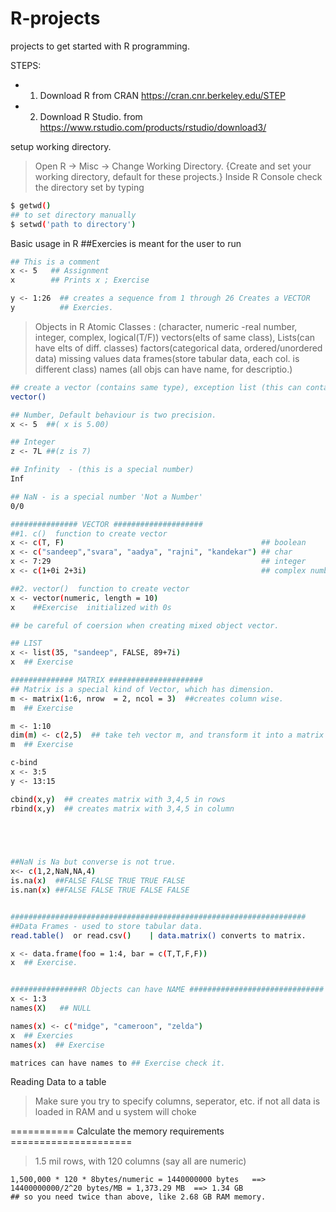 # R-projects
projects to get started with R programming.

STEPS:
  - 1. Download R from CRAN https://cran.cnr.berkeley.edu/STEP 
  - 2. Download R Studio. from https://www.rstudio.com/products/rstudio/download3/

setup working directory.
> Open R -> Misc -> Change Working Directory. {Create and set your working directory, default for these projects.}
> Inside R Console  check the directory set by typing

```sh
$ getwd()
## to set directory manually 
$ setwd('path to directory')
```

Basic usage in R
    ##Exercies is meant for the user to run
```sh
## This is a comment
x <- 5   ## Assignment
x        ## Prints x ; Exercise

y <- 1:26  ## creates a sequence from 1 through 26 Creates a VECTOR
y          ## Exercies.

```

> Objects in R 
> Atomic Classes : (character, numeric -real number, integer, complex, logical(T/F))
> vectors(elts of same class), Lists(can have elts of diff. classes)
> factors(categorical data, ordered/unordered data)
> missing values
> data frames(store tabular data, each col. is different class)
> names (all objs can have name, for descriptio.)

```sh
## create a vector (contains same type), exception list (this can contain multiple types)
vector()

## Number, Default behaviour is two precision.
x <- 5  ##( x is 5.00)

## Integer
z <- 7L ##(z is 7)

## Infinity  - (this is a special number)
Inf

## NaN - is a special number 'Not a Number'
0/0

############### VECTOR ####################
##1. c()  function to create vector
x <- c(T, F)                                            ## boolean
x <- c("sandeep","svara", "aadya", "rajni", "kandekar") ## char
x <- 7:29                                               ## integer
x <- c(1+0i 2+3i)                                       ## complex number. i is immaginary part of complex num.

##2. vector()  function to create vector
x <- vector(numeric, length = 10)
x    ##Exercise  initialized with 0s

## be careful of coersion when creating mixed object vector.

## LIST
x <- list(35, "sandeep", FALSE, 89+7i)
x  ## Exercise

############## MATRIX #####################
## Matrix is a special kind of Vector, which has dimension.
m <- matrix(1:6, nrow  = 2, ncol = 3)  ##creates column wise.
m  ## Exercise

m <- 1:10
dim(m) <- c(2,5)  ## take teh vector m, and transform it into a matrix with 2 rows and 5 columns
m  ## Exercise

c-bind
x <- 3:5
y <- 13:15

cbind(x,y)  ## creates matrix with 3,4,5 in rows
rbind(x,y)  ## creates matrix with 3,4,5 in column
 




##NaN is Na but converse is not true.
x<- c(1,2,NaN,NA,4)
is.na(x)  ##FALSE FALSE TRUE TRUE FALSE
is.nan(x) ##FALSE FALSE TRUE FALSE FALSE


##################################################################
##Data Frames - used to store tabular data.
read.table()  or read.csv()    | data.matrix() converts to matrix.

x <- data.frame(foo = 1:4, bar = c(T,T,F,F))
x  ## Exercise.


################R Objects can have NAME ##############################
x <- 1:3
names(X)   ## NULL

names(x) <- c("midge", "cameroon", "zelda")
x  ## Exercies
names(x)  ## Exercise

matrices can have names to ## Exercise check it.

```

Reading Data to a table
> Make sure you try to specify columns, seperator, etc. if not all data is loaded in RAM and u system will choke
 
===========  Calculate the memory requirements =====================
> 1.5 mil rows, with 120 columns (say all are numeric)

```
1,500,000 * 120 * 8bytes/numeric = 1440000000 bytes   ==> 14400000000/2^20 bytes/MB = 1,373.29 MB  ==> 1.34 GB
## so you need twice than above, like 2.68 GB RAM memory.

```
